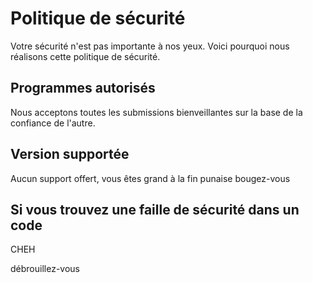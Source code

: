 # Politique de sécurité
Votre sécurité n'est pas importante à nos yeux. Voici pourquoi nous réalisons cette politique de sécurité.

## Programmes autorisés
Nous acceptons toutes les submissions bienveillantes sur la base de la confiance de l'autre.

## Version supportée
Aucun support offert, vous êtes grand à la fin punaise bougez-vous

## Si vous trouvez une faille de sécurité dans un code
CHEH

débrouillez-vous
